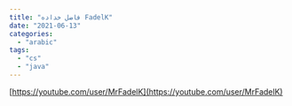 ```yaml
---
title: "فاضل خداده FadelK"
date: "2021-06-13"
categories:
  - "arabic"
tags:
  - "cs"
  - "java"
---
```


[https://youtube.com/user/MrFadelK](https://youtube.com/user/MrFadelK)

